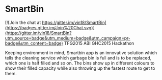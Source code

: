 # SmartBin

[![Join the chat at https://gitter.im/vin18/SmartBin](https://badges.gitter.im/Join%20Chat.svg)](https://gitter.im/vin18/SmartBin?utm_source=badge&utm_medium=badge&utm_campaign=pr-badge&utm_content=badge)
TFG2015 ABI GHC2015 Hackathon

Keeping environment in mind, Smartbin app is an innovative solution which tells the cleaning service which garbage bin is full and is to be replaced, which one is half filled and so on.
The bins show up in different colours to show their filled capacity while also throwing up the fastest route to get to them.
